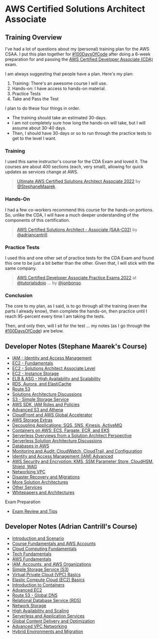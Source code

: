 # AWS Certified Solutions Architect Associate

## Training Overview

I've had a lot of questions about my (personal) training plan for the AWS CSAA. I put this plan together for [#100DaysOfCode](https://twitter.com/hashtag/100DaysOfCode?f=live) after doing a 6-week preparation for and passing the [AWS Certified Developer Associate (CDA)](../CDA/README.md) exam.

I am always suggesting that people have a plan. Here's my plan:

1. Training: There's an awesome course I will use.
2. Hands-on: I have access to hands-on material.
3. Practice Tests
4. Take and Pass the Test

I plan to do these four things in order.

* The training should take an estimated 30-days.
* I am not completely sure how long the hands-on will take, but I will assume about 30-40 days.
* Then, I should have 30-days or so to run through the practice tests to get to the level I want.

### Training

I used this same instructor's course for the CDA Exam and loved it. The courses are about 400 sections (each, very small), allowing for quick updates as services change at AWS.

> [Ultimate AWS Certified Solutions Architect Associate 2022](https://udemy.com/course/aws-certified-solutions-architect-associate-saa-c02/) by [@StephaneMaarek](https://twitter.com/StephaneMaarek).

### Hands-On

I had a few co-workers recommend this course for the hands-on portions. So, unlike the CDA, I will have a much deeper understanding of the components of this certification.

> [AWS Certified Solutions Architect - Associate (SAA-C02)](https://learn.cantrill.io/courses/enrolled/730712) by [@adriancantrill](https://twitter.com/adriancantrill).

### Practice Tests

I used this and one other set of practice tests for the CDA Exam and found this one to be just a bit better than the other. Given that, I will stick with the same company.

> [AWS Certified Developer Associate Practice Exams 2022](https://portal.tutorialsdojo.com/courses/aws-certified-developer-associate-practice-exams/) at [@tutorialsdojo](https://twitter.com/tutorialsdojo) ... by [@jonbonso](https://twitter.com/jonbonso).

### Conclusion

The core to my plan, as I said, is to go through all the training (even the parts I already know), then complete the hands-on, then practice until I reach 95-percent every time I am taking the tests.

Then, and only then, will I sit for the test ... my notes (as I go through the [#100DaysOfCode](https://twitter.com/hashtag/100DaysOfCode?f=live)) are below.

## Developer Notes (Stephane Maarek's Course)

* [IAM - Identity and Access Management](maarek/IAM--Identity-and-Access-Management.md)
* [EC2 - Fundamentals](maarek/EC2--Fundamentals.md)
* [EC2 - Solutions Architect Associate Level](maarek/EC2--SSA-Level.md)
* [EC2 - Instance Storage](maarek/EC2--Instance-Storage.md)
* [ELB & ASG - High Availability and Scalability](maarek/ELB-ASG--High-Availability-and-Scalability.md)
* [RDS, Aurora, and ElastiCache](maarek/RDS-Aurora-and-ElastiCache.md)
* [Route 53](maarek/Route-53.md)
* [Solutions Architecture Discussions](maarek/Solutions-Architecture-Discussions.md)
* [S3 - Simple Storage Service](maarek/S3--Simple-Storage-Service.md)
* [AWS SDK, IAM Roles and Policies](maarek/AWS-SDK--IAM-Roles-and-Policies.md)
* [Advanced S3 and Athena](maarek/Advanced-S3-and-Athena.md)
* [CloudFront and AWS Global Accelerator](maarek/CloudFront-and-AWS-Global-Accelerator.md)
* [AWS Storage Extras](maarek/AWS-Storage-Extras.md)
* [Decoupling Applications: SQS, SNS, Kinesis, ActiveMQ](maarek/Decoupling-Applications--SQS-SNS-Kinesis-ActiveMQ.md)
* [Containers on AWS: ECS, Fargate, ECR, and EKS](maarek/Containers-on-AWS--ECS-Fargate-ECR-EKS.md)
* [Serverless Overviews from a Solution Architect Perspective](maarek/Serverless-Overviews-from-a-Solution-Architect-Perspective.md)
* [Serverless Solution Architecture Discussions](maarek/Serverless-Solution-Architecture-Discussions.md)
* [Databases in AWS](maarek/Databases-in-AWS.md)
* [Monitoring and Audit: CloudWatch, CloudTrail, and Configuration](maarek/Monitoring-and-Audit--CloudWatch-CloudTrail-and-Configuration.md)
* [Identity and Access Management (IAM) Advanced](maarek/Identity-and-Access-Management--IAM-Advanced.md)
* [AWS Security and Encryption: KMS, SSM Parameter Store, CloudHSM, Shield, WAG](maarek/AWS-Security-and-Encryption--KMS-SSM-Parameter-Store-CloudHSM-Shield-WAG.md)
* [Networking VPC](maarek/Networking-VPC.md)
* [Disaster Recovery and Migrations](maarek/Disaster-Recovery-and-Migrations.md)
* [More Solution Architectures](maarek/More-Solution-Architectures.md)
* [Other Services](maarek/Other-Services.md)
* [Whitepapers and Architectures](maarek/Whitepapers-and-Architectures.md)

Exam Preparation

* [Exam Review and Tips](maarek/Exam-Review-and-Tips.md)

## Developer Notes (Adrian Cantrill's Course)

* [Introduction and Scenario](cantrill/Introduction-and-Scenario.md)
* [Course Fundamentals and AWS Accounts](cantrill/Course-Fundamentals-and-AWS-Accounts.md)
* [Cloud Computing Fundamentals](cantrill/Cloud-Computing-Fundamentals.md)
* [Tech Fundamentals](cantrill/Tech-Fundamentals.md)
* [AWS Fundamentals](cantrill/AWS-Fundamentals.md)
* [IAM, Accounts, and AWS Organizations](cantrill/IAM-Accounts-and-AWS-Organizations.md)
* [Simple Storage Service (S3)](cantrill/Simple-Storage-Service.md)
* [Virtual Private Cloud (VPC) Basics](cantrill/Virtual-Private-Cloud-Basics.md)
* [Elastic Compute Cloud (EC2) Basics](cantrill/Elastic-Compute-Cloud.md)
* [Introduction to Containers](cantrill/Introduction-to-Containers.md)
* [Advanced EC2](cantrill/Advanced-EC2.md)
* [Route 53 - Global DNS](cantrill/Route-53-Global-DNS.md)
* [Relational Database Service (RDS)](Relational-Database-Service.md)
* [Network Storage](cantrill/Network-Storage.md)
* [High Availability and Scaling](cantrill/High-Availability-and-Scaling.md)
* [Serverless and Application Services](cantrill/Serverless-and-Application-Services.md)
* [Global Content Delivery and Optimization](cantrill/Global-Content-Delivery-and-Optimization.md)
* [Advanced VPC Networking](cantrill/Advanced-VPC-Networking.md)
* [Hybrid Environments and Migration](cantrill/Hybrid-Environments-and-Migration.md)
